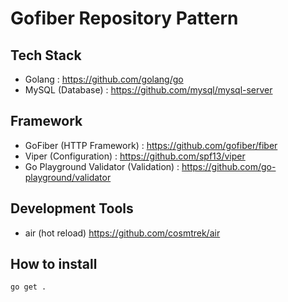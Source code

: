 # Gofiber Repository Pattern

## Tech Stack
- Golang : https://github.com/golang/go
- MySQL (Database) : https://github.com/mysql/mysql-server

## Framework
- GoFiber (HTTP Framework) : https://github.com/gofiber/fiber
- Viper (Configuration) : https://github.com/spf13/viper
- Go Playground Validator (Validation) : https://github.com/go-playground/validator

## Development Tools
- air (hot reload) https://github.com/cosmtrek/air

## How to install
```bash
go get .
```